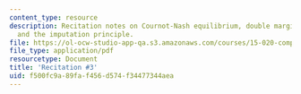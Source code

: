```yaml
---
content_type: resource
description: Recitation notes on Cournot-Nash equilibrium, double marginalization,
  and the imputation principle.
file: https://ol-ocw-studio-app-qa.s3.amazonaws.com/courses/15-020-competition-in-telecommunications-fall-2003/f500fc9a89faf456d574f34477344aea_rec3.pdf
file_type: application/pdf
resourcetype: Document
title: 'Recitation #3'
uid: f500fc9a-89fa-f456-d574-f34477344aea
---
```

